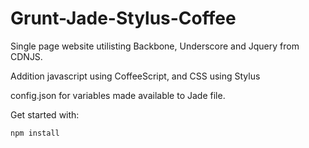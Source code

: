 # Grunt-Jade-Stylus-Coffee

Single page website utilisting Backbone, Underscore and Jquery from CDNJS.

Addition javascript using CoffeeScript, and CSS using Stylus

config.json for variables made available to Jade file.


Get started with:
```
npm install
```
